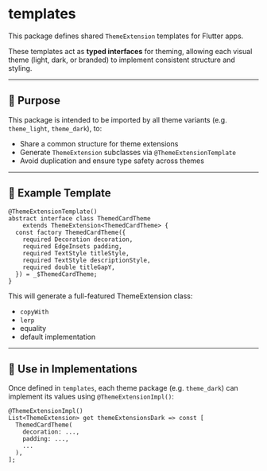 # templates

This package defines shared `ThemeExtension` templates for Flutter apps.

These templates act as **typed interfaces** for theming, allowing each visual 
theme (light, dark, or branded) to implement consistent structure and styling.

---

## 🎯 Purpose

This package is intended to be imported by all theme variants 
(e.g. `theme_light`, `theme_dark`), to:

- Share a common structure for theme extensions
- Generate `ThemeExtension` subclasses via `@ThemeExtensionTemplate`
- Avoid duplication and ensure type safety across themes

---

## 📄 Example Template

```text
@ThemeExtensionTemplate()
abstract interface class ThemedCardTheme
    extends ThemeExtension<ThemedCardTheme> {
  const factory ThemedCardTheme({
    required Decoration decoration,
    required EdgeInsets padding,
    required TextStyle titleStyle,
    required TextStyle descriptionStyle,
    required double titleGapY,
  }) = _$ThemedCardTheme;
}
```

This will generate a full-featured ThemeExtension class:
- `copyWith`
- `lerp`
- equality
- default implementation

---

## 🧩 Use in Implementations

Once defined in `templates`, each theme package (e.g. `theme_dark`) can implement 
its values using `@ThemeExtensionImpl()`:

```text
@ThemeExtensionImpl()
List<ThemeExtension> get themeExtensionsDark => const [
  ThemedCardTheme(
    decoration: ...,
    padding: ...,
    ...
  ),
];
```
